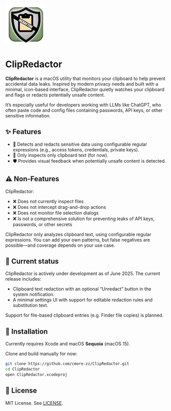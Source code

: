 <img src="ClipRedactor/Assets.xcassets/AppIcon.appiconset/AppIcon512x512.png" width="128" alt="ClipRedactor Icon"/>

# ClipRedactor

**ClipRedactor** is a macOS utility that monitors your clipboard to help prevent accidental data leaks. Inspired by modern privacy needs and built with a minimal, icon-based interface, ClipRedactor quietly watches your clipboard and flags or redacts potentially unsafe content.

It’s especially useful for developers working with LLMs like ChatGPT, who often paste code and config files containing passwords, API keys, or other sensitive information.

## ✨ Features

- 🔐 Detects and redacts sensitive data using configurable regular expressions (e.g., access tokens, credentials, private keys).
- 📎 Only inspects only clipboard text (for now).
- 🛡️ Provides visual feedback when potentially unsafe content is detected.

## ⚠️ Non-Features

ClipRedactor:
*	❌ Does not currently inspect files
*	❌ Does not intercept drag-and-drop actions
*	❌ Does not monitor file selection dialogs
*	❌ Is not a comprehensive solution for preventing leaks of API keys, passwords, or other secrets

ClipRedactor only analyzes clipboard text, using configurable regular expressions. You can add your own patterns, but false negatives are possible—and coverage depends on your use case.

## 🧪 Current status

ClipRedactor is actively under development as of June 2025. The current release includes:

- Clipboard text redaction with an optional “Unredact” button in the system notification.
- A minimal settings UI with support for editable redaction rules and substitution text.

Support for file-based clipboard entries (e.g. Finder file copies) is planned.

## 🔧 Installation

Currently requires Xcode and macOS **Sequoia** (macOS 15).

Clone and build manually for now:

```bash
git clone https://github.com/cmore-zz/ClipRedactor.git
cd ClipRedactor
open ClipRedactor.xcodeproj
```

## 📄 License

MIT License. See [LICENSE](LICENSE).
